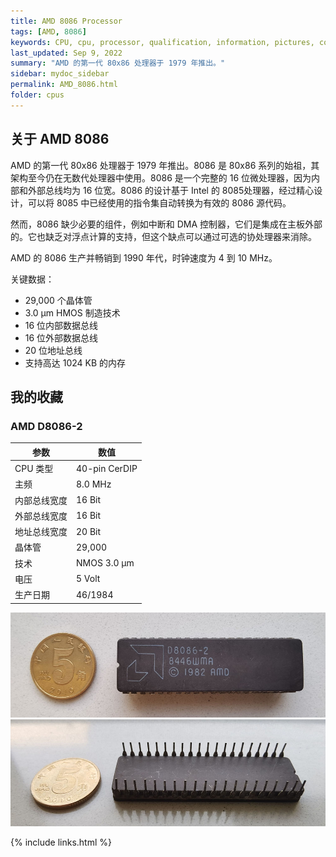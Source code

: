 ```yaml
---
title: AMD 8086 Processor
tags: [AMD, 8086]
keywords: CPU, cpu, processor, qualification, information, pictures, core, frequency, chip packaging, packaging, cpu info, x86, collection, amd, cyrix, harris, ibm, idt, iit, intel, motorola, nec, sgs, sgs-thomson, siemens, ST, signetics, mhs, ti, texas instruments, ulsi, umc, weitek, zilog, 808x, 8085, 8088, 8086, 80188, 80186, 80286, 286, 80386, 386, i386, Am386, 386sx, 386dx, 486, i486, 586, 486sx, 486dx, overdrive, 487, pentium, 586, 5x86, 386dlc, 386slc, 486dx2, mmx, ppro, pentium-pro, pro, athlon, duron, z80, dirk oppelt, dirk, oppelt, engineering, sample, samples
last_updated: Sep 9, 2022
summary: "AMD 的第一代 80x86 处理器于 1979 年推出。"
sidebar: mydoc_sidebar
permalink: AMD_8086.html
folder: cpus
---
```


## 关于 AMD 8086

AMD 的第一代 80x86 处理器于 1979 年推出。8086 是 80x86 系列的始祖，其架构至今仍在无数代处理器中使用。8086 是一个完整的 16 位微处理器，因为内部和外部总线均为 16 位宽。8086 的设计基于 Intel 的 8085处理器，经过精心设计，可以将 8085 中已经使用的指令集自动转换为有效的 8086 源代码。

然而，8086 缺少必要的组件，例如中断和 DMA 控制器，它们是集成在主板外部的。它也缺乏对浮点计算的支持，但这个缺点可以通过可选的协处理器来消除。

AMD 的 8086 生产并畅销到 1990 年代，时钟速度为 4 到 10 MHz。

关键数据：
 - 29,000 个晶体管
 - 3.0 µm HMOS 制造技术
 - 16 位内部数据总线
 - 16 位外部数据总线
 - 20 位地址总线
 - 支持高达 1024 KB 的内存


## 我的收藏

### AMD D8086-2

| 参数 | 数值 |
| ------ | ------ |
| CPU 类型 | 40-pin CerDIP |
| 主频 | 8.0 MHz |
| 内部总线宽度 | 16 Bit |
| 外部总线宽度 | 16 Bit |
| 地址总线宽度 | 20 Bit |
| 晶体管 | 29,000 |
| 技术 | NMOS 3.0 µm |
| 电压 | 5 Volt |
| 生产日期 | 46/1984 |

![AMD D8086-2 正面](/images/cpus/AMD/AMD_D8086-2_1.jpg)
![AMD D8086-2 反面](/images/cpus/AMD/AMD_D8086-2_2.jpg)

{% include links.html %}
